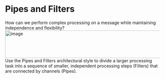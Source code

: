 # Pipes and Filters
How can we perform complex processing on a message while maintaining independence and flexibility?
<img width="529" height="90" alt="image" src="https://github.com/user-attachments/assets/a67aca00-023d-4c8f-9163-13ba453555a6" />
Use the Pipes and Filters architectural style to divide a larger processing task into a sequence of smaller, independent processing steps (Filters) that are connected by channels (Pipes).
